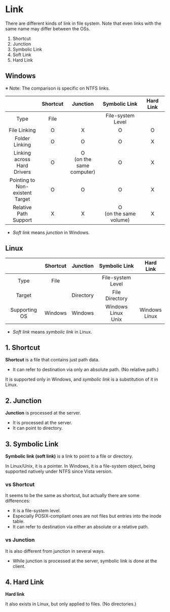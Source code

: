 # Link
There are different kinds of link in file system. Note that even links with the same name may differ between the OSs.

1. Shortcut
2. Junction
3. Symbolic Link
4. Soft Link
5. Hard Link

## Windows
※ Note: The comparison is specific on NTFS links.

| | Shortcut | Junction | Symbolic Link | Hard Link |
|:-:|:-:|:-:|:-:|:-:|
| Type | File | | File-system Level | 
| File Linking | O | X | O | O |
| Folder Linking | O | O | O | X |
| Linking across<br>Hard Drivers | O | O<br>(on the same<br>computer) | O | X |
| Pointing to<br>Non-existent<br>Target | O | O | O | X |
| Relative Path<br>Support | X | X | O<br>(on the same<br>volume) | X |

* *Soft link* means *junction* in Windows.


## Linux
| | Shortcut | Junction | Symbolic Link | Hard Link |
|:-:|:-:|:-:|:-:|:-:|
| Type | File | | File-system Level | 
| Target | | Directory | File<br>Directory | |
| Supporting OS | Windows | Windows | Windows<br>Linux<br>Unix | Windows<br>Linux |

* *Soft link* means *symbolic link* in Linux.

## 1. Shortcut
**Shortcut** is a file that contains just path data.

* It can refer to destination via only an absolute path. (No relative path.)

It is supported only in Windows, and *symbolic link* is a substitution of it in Linux.

## 2. Junction
**Junction** is processed at the server.

* It is processed at the server.
* It can point to directory.

## 3. Symbolic Link
**Symbolic link (soft link)** is a link to point to a file or directory.

In Linux/Unix, it is a pointer. In Windows, it is a file-system object, being supported natively under NTFS since Vista version.

### vs Shortcut
It seems to be the same as shortcut, but actually there are some differences:

* It is a file-system level.
* Especially POSIX-compliant ones are not files but entries into the inode table.
* It can refer to destination via either an absolute or a relative path.

### vs Junction

It is also different from junction in several ways.

* While junction is processed at the server, symbolic link is done at the client.

## 4. Hard Link
**Hard link**

It also exists in Linux, but only applied to files. (No directories.)
